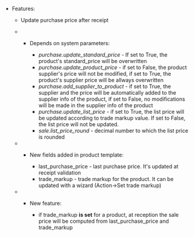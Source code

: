 - Features:

  - Update purchase price after receipt

  - - Depends on system parameters:

      - _purchase.update_standard_price_ - If set to True, the product's standard_price will be overwritten
      - _purchase.update_product_price_ - if set to False, the product supplier's price will not be modified, if set to
        True, the product's supplier price will be allways overwritten
      - _purchase.add_supplier_to_product_ - if set to True, the supplier and the price will be automatically added to
        the supplier info of the product, if set to False, no modifications will be made in the supplier info of the
        product
      - _purchase.update_list_price_ - if set to True, the list price will be updated according to trade markup value.
        If set to False, the list price will not be updated.
      - _sale.list_price_round_ - decimal number to which the list price is rounded

  - - New fields added in product template:

      - last_purchase_price - last purchase price. It's updated at receipt validation
      - trade_markup - trade markup for the product. It can be updated with a wizard (Action-\>Set trade markup)

  - - New feature:

      - if trade_markup **is set** for a product, at reception the sale price will be computed from last_purchase_price
        and trade_markup
